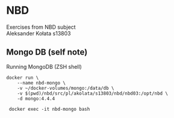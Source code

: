 # NBD
Exercises from NBD subject  
Aleksander Kołata s13803

## Mongo DB (self note)
Running MongoDB (ZSH shell)   
```shell script  
docker run \
    --name nbd-mongo \
    -v ~/docker-volumes/mongo:/data/db \
    -v $(pwd)/nbd/src/pl/akolata/s13803/nbd/nbd03:/opt/nbd \
    -d mongo:4.4.4
```  

```shell script  
 docker exec -it nbd-mongo bash
```
